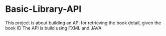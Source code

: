 # Basic-Library-API
This project is about building an API for retrieving the book detail, given the book ID 
The API is build using FXML and JAVA
